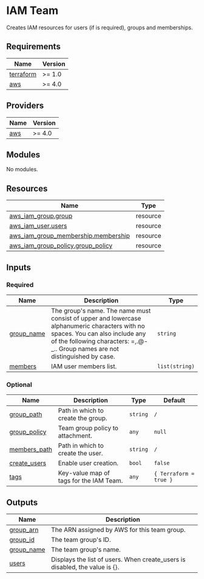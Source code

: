 # IAM Team

Creates IAM resources for users (if is required), groups and memberships.

<!-- BEGIN_TF_DOCS -->
## Requirements

| Name | Version |
|------|---------|
| <a name="requirement_terraform"></a> [terraform](#requirement\_terraform) | >= 1.0 |
| <a name="requirement_aws"></a> [aws](#requirement\_aws) | >= 4.0 |

## Providers

| Name | Version |
|------|---------|
| <a name="provider_aws"></a> [aws](#provider\_aws) | >= 4.0 |

## Modules

No modules.

## Resources

| Name | Type |
|------|------|
| [aws_iam_group.group](https://registry.terraform.io/providers/hashicorp/aws/3.29.1/docs/resources/iam_group) | resource |
| [aws_iam_user.users](https://registry.terraform.io/providers/hashicorp/aws/3.29.1/docs/resources/iam_user) | resource |
| [aws_iam_group_membership.membership](https://registry.terraform.io/providers/hashicorp/aws/3.29.1/docs/resources/iam_group_membership) | resource |
| [aws_iam_group_policy.group_policy](https://registry.terraform.io/providers/hashicorp/aws/3.29.1/docs/resources/iam_group_policy) | resource |

## Inputs

### Required

| Name | Description | Type |
|------|-------------|------|
| <a name="input_group_name"></a> [group_name](#input\_group_name) | The group's name. The name must consist of upper and lowercase alphanumeric characters with no spaces. You can also include any of the following characters: =,.@-_.. Group names are not distinguished by case. | `string` |
| <a name="input_members"></a> [members](#input\_members) | IAM user members list. | `list(string)` |

### Optional

| Name | Description | Type | Default |
|------|-------------|------|---------|
| <a name="input_group_path"></a> [group_path](#input\_group_path) | Path in which to create the group. | `string` | `/` |
| <a name="input_group_policy"></a> [group_policy](#input\_group_policy) | Team group policy to attachment. | `any` | `null` |
| <a name="input_members_path"></a> [members_path](#input\_members_path) | Path in which to create the user. | `string` | `/` |
| <a name="input_create_users"></a> [create_users](#input\_create_users) | Enable user creation. | `bool` | `false` |
| <a name="input_tags"></a> [tags](#input\_tags) | Key-value map of tags for the IAM Team. | `any` | `{ Terraform = true }` |


## Outputs

| Name | Description |
|------|-------------|
| <a name="output_group_arn"></a> [group_arn](#output\_group_arn) | The ARN assigned by AWS for this team group. |
| <a name="output_group_id"></a> [group_id](#output\_group_id) | The team group's ID. |
| <a name="output_group_name"></a> [group_name](#output\_group_name) | The team group's name. |
| <a name="output_users"></a> [users](#output\_users) | Displays the list of users. When create_users is disabled, the value is {}. |
<!-- END_TF_DOCS -->
